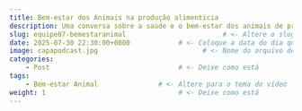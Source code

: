 ```yaml
---
title: Bem-estar dos Animais na produção alimenticia                    # <- Altere o título
description: Uma conversa sobre a saúde e o bem-estar dos animais de produção alimenticia em Fortaleza, usamos um artigo de base para a nossa conversa e criação do nosso podcast  # <- Altere a descrição
slug: equipe07-bemestaranimal                        # <- Altere o slug com equipeXX-temaprincipal
date: 2025-07-30 22:30:00+0000            # <- Coloque a data do dia que inseriu o conteúdo         
image: capapodcast.jpg                          # <- Nome do arquivo de imagem com a capa (adicione à pasta) 
categories:
    - Post                                # <- Deixe como está
tags:
    - Bem-estar Animal               # <- Altere para o tema do vídeo
weight: 1                                 # <- Deixe como está
---
```


